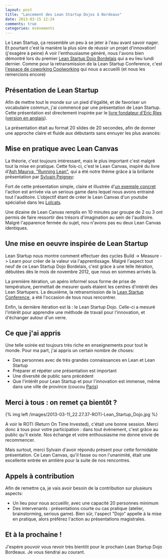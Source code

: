 ```yaml
---
layout: post
title: "Lancement des Lean Startup Dojos à Bordeaux"
date: 2013-03-15 12:24
comments: true
categories: évènements
---
```


Le Lean Startup, ça ressemble un peu à se jeter à l'eau avant savoir nager. Et pourtant c'est la manière la plus sûre de réussir un projet d'innovation! (j'exagère à peine) A voir l'enthousiasme généré, nous l'avons bien démontré lors du premier [Lean Startup Dojo Bordelais](http://www.meetup.com/Lean-Startup-Bordeaux/events/103288472/) qui a eu lieu lundi dernier. Comme pour la retransmission de la Lean Startup Conference, c'est [l'espace de coworking Coolworking](http://coolworking.fr) qui nous a accueilli (et nous les remercions encore)

## Présentation de Lean Startup

Afin de mettre tout le monde sur un pied d'égalité, et de favoriser un vocabulaire commun, j'ai commencé par une présentation de Lean Startup. Cette présentation est directement inspirée par le [livre fondateur d'Eric Ries](http://www.amazon.fr/gp/product/2744065080/ref=as_li_qf_sp_asin_il?ie=UTF8&camp=1642&creative=6746&creativeASIN=2744065080&linkCode=as2&tag=postfolio0d-21) ([version en anglais](http://www.amazon.fr/gp/product/0307887898/ref=as_li_qf_sp_asin_il_tl?ie=UTF8&camp=1642&creative=6746&creativeASIN=0307887898&linkCode=as2&tag=postfolio0d-21)).

La présentation était au format 20 slides de 20 secondes, afin de donner une approche claire et fluide aux débutants sans ennuyer les plus avancés:

<script async class="speakerdeck-embed" data-id="f715c35070640130504c1231393df3e9" data-ratio="1.33333333333333" src="//speakerdeck.com/assets/embed.js"></script>

## Mise en pratique avec Lean Canvas

La théorie, c'est toujours intéressant, mais le plus important c'est malgré tout la mise en pratique. Cette fois-ci, c'est le Lean Canvas, inspiré du livre d'[Ash Maurya, "Running Lean"](http://www.amazon.fr/gp/product/1449305172/ref=as_li_qf_sp_asin_il_tl?ie=UTF8&camp=1642&creative=6746&creativeASIN=1449305172&linkCode=as2&tag=postfolio0d-21), qui a été notre thème grâce à la brillante présentation par [Sylvain Peigney](http://www.volpeo.fr/):

<script async class="speakerdeck-embed" data-id="b6fb44d06fbb0130d36022000a1e85c6" data-ratio="1.33333333333333" src="//speakerdeck.com/assets/embed.js"></script>

Fort de cette présentation simple, claire et illustrée d'[un exemple concret](http://nestweet.com/) l'action est arrivée via un serious game dans lequel nous avons entrainé tout l'auditoire. L'objectif étant de créer le Lean Canvas d'un youtube spécialisé dans les [Lolcats](http://fr.wikipedia.org/wiki/Lolcat).

Une dizaine de Lean Canvas remplis en 10 minutes par groupe de 2 ou 3 ont permis de faire ressortir des trésors d'imagination au sein de l'auditoire. Malgré l'apparence fermée du sujet, nou n'avons pas eu deux Lean Canvas identiques.

## Une mise en oeuvre inspirée de Lean Startup

Lean Startup nous montre comment effectuer des cycles Build -> Measure -> Learn pour créer de la valeur via l'apprentissage. Malgré l'aspect tout neuf de ce Lean Startup Dojo Bordelais, c'est grâce à une telle itération, débutées dès le mois de novembre 2012, que nous en sommes arrivés là.

La première itération, un apéro informel sous forme de prise de température, permettait de mesurer quels étaient les centres d'intérêt des Lean Startupers. La deuxième, la retransmission de la [Lean Startup Conference](http://leanstartup.co/), a été l'occasion de tous nous rencontrer.

Enfin, la dernière itération est là : le Lean Startup Dojo. Celle-ci a mesuré l'intérêt pour apprendre une méthode de travail pour l'innovation, et d'échanger autour d'un verre.

## Ce que j'ai appris

Une telle soirée est toujours très riche en enseignements pour tout le monde. Pour ma part, j'ai appris un certain nombre de choses:

* Des personnes avec de très grandes connaissances en Lean et Lean Startup
* Préparer et répéter une présentation est important
* Une diversité de public sans précédent
* Que l'intérêt pour Lean Startup et pour l'innovation est immense, même dans une ville de province (coucou [Paris](http://www.leanstartup.fr/lsd_paris))

## Merci à tous : on remet ça bientôt ?

{% img left /images/2013-03-11_22.27.37-ROTI-Lean_Startup_Dojo.jpg %}

A voir le ROTI (Return On Time Invested), c'était une bonne session. Merci donc à tous pour votre participation : dans tout évènement, c'est grâce au public qu'il existe. Nos échange et votre enthousiasme me donne envie de recommencer.

Mais surtout, merci Sylvain d'avoir répondu présent pour cette formidable présentation. Ce Lean Canvas, qu'il fasse ou non l'unanimité, était une excellente entrée en amtière pour la suite de nos rencontres. 

<div class="clearboth"></div>

## Appels à contribution

Afin de remettre ça, je vais avoir besoin de la contribution sur plusieurs aspects:

* Un lieu pour nous accueillir, avec une capacité 20 personnes minimum
* Des intervenants : présentations courte ou cas pratique (atelier, brainstorming, serious game). Bien sûr, l'aspect "Dojo" appelle à la mise en pratique, alors préférez l'action au présentations magistrales.


## Et à la prochaine !

J'espère pouvoir vous revoir très bientôt pour le prochain Lean Startup Dojo Bordeaux. Je vous tiendrai au courant.